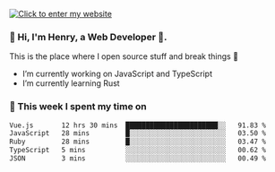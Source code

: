 [![Click to enter my website](https://github.com/zh30/zh30/assets/7930156/bb82b0df-3fb8-4136-8522-734cd2b27f6a)](https://blog.zhanghe.dev) 

### 👋 Hi, I'm Henry, a Web Developer 🚀.

This is the place where I open source stuff and break things :rofl:

- I’m currently working on JavaScript and TypeScript
- I’m currently learning Rust

### 💪 This week I spent my time on

<!--START_SECTION:waka-->

```txt
Vue.js       12 hrs 30 mins  ███████████████████████░░   91.83 %
JavaScript   28 mins         █░░░░░░░░░░░░░░░░░░░░░░░░   03.50 %
Ruby         28 mins         █░░░░░░░░░░░░░░░░░░░░░░░░   03.47 %
TypeScript   5 mins          ░░░░░░░░░░░░░░░░░░░░░░░░░   00.62 %
JSON         3 mins          ░░░░░░░░░░░░░░░░░░░░░░░░░   00.49 %
```

<!--END_SECTION:waka-->
